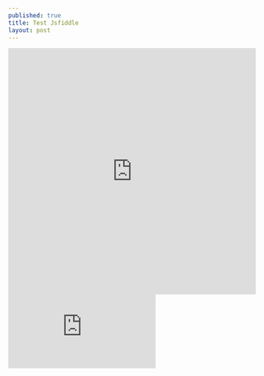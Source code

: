 ```yaml
---
published: true
title: Test Jsfiddle
layout: post
---
```

<iframe width="100%" height="500" src="https://jsfiddle.net/qwzxc129/r1Lu8vte/embedded/result,html,css/dark/" allowfullscreen="allowfullscreen" frameborder="0"></iframe>
<div class="embed-responsive embed-responsive-16by9">
<iframe class="embed-responsive-item" src="https://jsfiddle.net/qwzxc129/cq6nLao1/embedded/result,html,js,css/dark/" allowfullscreen="allowfullscreen" frameborder="0"></iframe>
